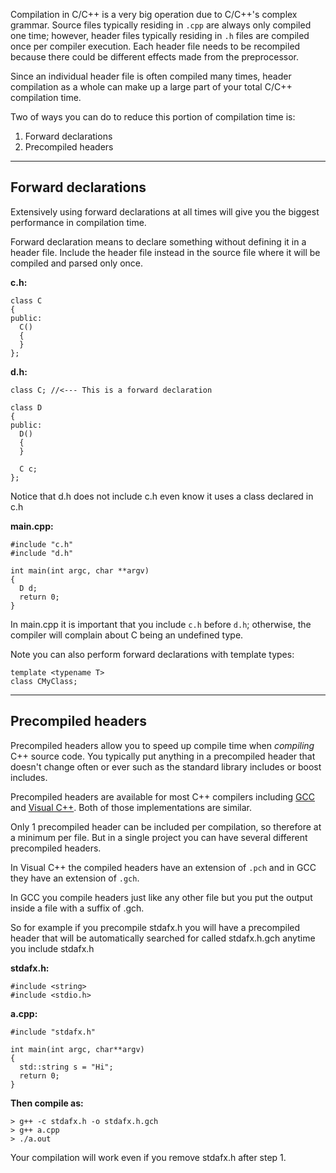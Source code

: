 Compilation in C/C++ is a very big operation due to C/C++'s complex grammar.   Source files typically residing in `.cpp` are always only compiled one time; however, header files typically residing in `.h` files are compiled once per compiler execution.   Each header file needs to be recompiled because there could be different effects made from the preprocessor.  

Since an individual header file is often compiled many times, header compilation as a whole can make up a large part of your total C/C++ compilation time.

Two of  ways you can do to reduce this portion of compilation time is:

1. Forward declarations
2. Precompiled headers

---

## Forward declarations

Extensively using forward declarations at all times will give you the biggest performance in compilation time.

Forward declaration means to declare something without defining it in a header file.  Include the header file instead in the source file where it will be compiled and parsed only once.

**c.h:**

    class C
    {
    public:
      C()
      {
      }
    };


**d.h:**

    class C; //<--- This is a forward declaration

    class D
    {
    public:
      D()
      {
      }

      C c;
    };

Notice that d.h does not include c.h even know it uses a class declared in c.h


**main.cpp:**

    #include "c.h"
    #include "d.h"

    int main(int argc, char **argv)
    {
      D d;
      return 0;
    }

In main.cpp it is important that you include `c.h` before `d.h`; otherwise, the compiler will complain about C being an undefined type.


Note you can also perform forward declarations with template types:

    template <typename T>
    class CMyClass;

---

## Precompiled headers

Precompiled headers allow you to speed up compile time when *compiling* C++ source code.  You typically put anything in a precompiled header that doesn't change often or ever such as the standard library includes or boost includes.

Precompiled headers are available for most C++ compilers including [GCC][1] and [Visual C++][2].  Both of those implementations are similar.

Only 1 precompiled header can be included per compilation, so therefore at a minimum per file.  But in a single project you can have several different precompiled headers.

In Visual C++ the compiled headers have an extension of `.pch` and in GCC they have an extension of `.gch`.

In GCC you compile headers just like any other file but you put the output inside a file with a suffix of .gch.

So for example if you precompile stdafx.h you will have a precompiled header that will be automatically searched for called stdafx.h.gch anytime you include stdafx.h




**stdafx.h:**

    #include <string>
    #include <stdio.h>

**a.cpp:**

    #include "stdafx.h"

    int main(int argc, char**argv)
    {
      std::string s = "Hi";
      return 0;
    }

**Then compile as:**

    > g++ -c stdafx.h -o stdafx.h.gch
    > g++ a.cpp
    > ./a.out

Your compilation will work even if you remove stdafx.h after step 1.

[1]: http://gcc.gnu.org/onlinedocs/gcc/Precompiled-Headers.html
[2]: http://msdn.microsoft.com/en-us/library/hd8sctab(VS.80).aspx
